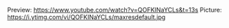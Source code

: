 Preview: https://www.youtube.com/watch?v=QOFKINaYCLs&t=13s
Picture: https://i.ytimg.com/vi/QOFKINaYCLs/maxresdefault.jpg
